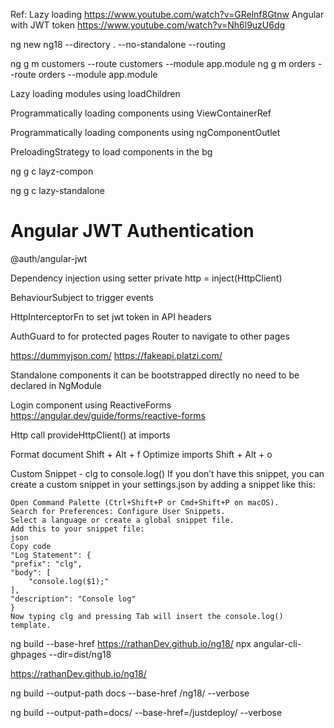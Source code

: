 
Ref:
Lazy loading 
    https://www.youtube.com/watch?v=GRelnf8Gtnw
Angular with JWT token 
    https://www.youtube.com/watch?v=Nh6l9uzU6dg

ng new ng18 --directory . --no-standalone --routing 

ng g m customers --route customers --module app.module
ng g m orders --route orders --module app.module

Lazy loading modules 
    using loadChildren 

Programmatically loading components 
    using ViewContainerRef 

Programmatically loading components 
    using ngComponentOutlet

PreloadingStrategy to load components in the bg

ng g c layz-compon 

ng g c lazy-standalone



# Angular JWT Authentication

@auth/angular-jwt 

Dependency injection using setter
    private http = inject(HttpClient)

BehaviourSubject to trigger events 

HttpInterceptorFn to set jwt token in API headers 

AuthGuard to for protected pages 
Router to navigate to other pages 

https://dummyjson.com/
https://fakeapi.platzi.com/

Standalone components 
    it can be bootstrapped directly 
    no need to be declared in NgModule 


Login component using ReactiveForms
    https://angular.dev/guide/forms/reactive-forms

Http call 
    provideHttpClient() at imports


Format document 
    Shift + Alt + f
Optimize imports 
    Shift + Alt + o

Custom Snippet - clg to console.log()
    If you don’t have this snippet, you can create a custom snippet in your settings.json by adding a snippet like this:

    Open Command Palette (Ctrl+Shift+P or Cmd+Shift+P on macOS).
    Search for Preferences: Configure User Snippets.
    Select a language or create a global snippet file.
    Add this to your snippet file:
    json
    Copy code
    "Log Statement": {
    "prefix": "clg",
    "body": [
        "console.log($1);"
    ],
    "description": "Console log"
    }
    Now typing clg and pressing Tab will insert the console.log() template.


ng build --base-href https://rathanDev.github.io/ng18/
npx angular-cli-ghpages --dir=dist/ng18

https://rathanDev.github.io/ng18/

ng build --output-path docs --base-href /ng18/ --verbose


ng build --output-path=docs/ --base-href=/justdeploy/ --verbose
